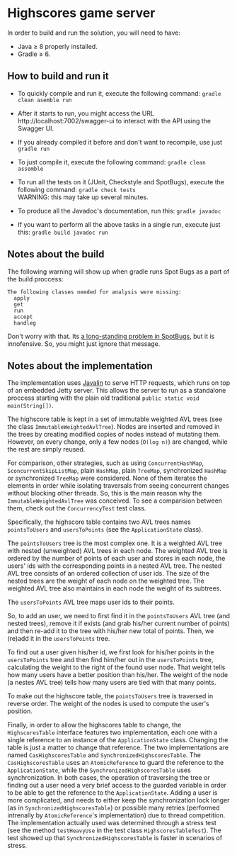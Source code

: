 # Highscores game server

In order to build and run the solution, you will need to have:
- Java ≥ 8 properly installed.
- Gradle ≥ 6.

## How to build and run it

- To quickly compile and run it, execute the following command: `gradle clean asemble run`

- After it starts to run, you might access the URL http://localhost:7002/swagger-ui to interact with the API using the Swagger UI.

- If you already compiled it before and don't want to recompile, use just `gradle run`

- To just compile it, execute the following command: `gradle clean assemble`

- To run all the tests on it (JUnit, Checkstyle and SpotBugs), execute the following command: `gradle check tests`<br>WARNING: this may take up several minutes.

- To produce all the Javadoc's documentation, run this: `gradle javadoc`

- If you want to perform all the above tasks in a single run, execute just this: `gradle build javadoc run`

## Notes about the build

The following warning will show up when gradle runs Spot Bugs as a part of the build proccess:

```
The following classes needed for analysis were missing:
  apply
  get
  run
  accept
  handleg 
```

Don't worry with that. Its [a long-standing problem in SpotBugs](https://github.com/spotbugs/spotbugs/issues/6), but it is innofensive. So, you might just ignore that message.

## Notes about the implementation

The implementation uses [Javalin](https://javalin.io/) to serve HTTP requests, which runs on top of an embedded Jetty server.
This allows the server to run as a standalone proccess starting with the plain old traditional `public static void main(String[])`.

The highscore table is kept in a set of immutable weighted AVL trees (see the class `ImmutableWeightedAvlTree`).
Nodes are inserted and removed in the trees by creating modified copies of nodes instead of mutating them.
However, on every change, only a few nodes (`O(log n)`) are changed, while the rest are simply reused.

For comparison, other strategies, such as using `ConcurrentHashMap`, `SconcurrentSkipListMap`, plain `HashMap`, plain `TreeMap`,
synchronized `HashMap` or synchronized `TreeMap` were considered.
None of them iterates the elements in order while isolating traversals from seeing concurrent changes without blocking other threads.
So, this is the main reason why the `ImmutableWeightedAvlTree` was conceived. To see a comparision between them, check out the
`ConcurrencyTest` test class.

Specifically, the highscore table contains two AVL trees names `pointsToUsers` and `usersToPoints` (see the `ApplicationState` class).

The `pointsToUsers` tree is the most complex one. It is a weighted AVL tree with nested (unweighted) AVL trees in each node.
The weighted AVL tree is ordered by the number of points of each user and stores in each node, the users' ids with the
corresponding points in a nested AVL tree. The nested AVL tree consists of an ordered collection of user ids.
The size of the nested trees are the weight of each node on the weighted tree.
The weighted AVL tree also maintains in each node the weight of its subtrees.

The `usersToPoints` AVL tree maps user ids to their points.

So, to add an user, we need to first find it in the `pointsToUsers` AVL tree (and nested trees),
remove it if exists (and grab his/her current number of points) and then re-add it to the tree with his/her new total of points.
Then, we (re)add it in the `usersToPoints` tree.

To find out a user given his/her id, we first look for his/her points in the `usersToPoints` tree
and then find him/her out in the `usersToPoints` tree, calculating the weight to the right of the found user node.
That weight tells how many users have a better position than his/her.
The weight of the node (a nestes AVL tree) tells how many users are tied with that many points.

To make out the highscore table, the `pointsToUsers` tree is traversed in reverse order.
The weight of the nodes is used to compute the user's position.

Finally, in order to allow the highscores table to change, the `HighscoresTable` interface features two implementation,
each one with a single reference to an instance of the `ApplicationState` class.
Changing the table is just a matter to change that reference.
The two implementations are named `CasHighscoresTable` and `SynchronizedHighscoresTable`.
The `CasHighscoresTable` uses an `AtomicReference` to guard the reference to the `ApplicationState`,
while the `SynchronizedHighscoresTable` uses synchronization.
In both cases, the operation of traversing the tree or finding out a user need a very brief access to the
guarded variable in order to be able to get the reference to the `ApplicationState`.
Adding a user is more complicated, and needs to either keep the synchronization lock longer (as in `SynchronizedHighscoresTable`)
or possible many retries (performed intrenally by `AtomicReference`'s implementation) due to thread competition. The implementation
actually used was determined through a stress test (see the method `testHeavyUse` in the test class `HighscoresTableTest`).
The test showed up that `SynchronizedHighscoresTable` is faster in scenarios of stress.
